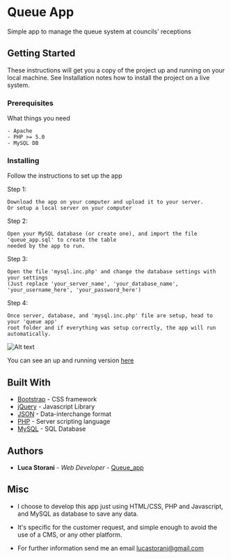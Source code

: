 # Queue App

Simple app to manage the queue system at councils' receptions

## Getting Started

These instructions will get you a copy of the project up and running on your local machine. See Installation notes how to install the project on a live system.

### Prerequisites

What things you need

```
- Apache
- PHP >= 5.0
- MySQL DB
```

### Installing

Follow the instructions to set up the app

Step 1:
```
Download the app on your computer and upload it to your server.
Or setup a local server on your computer
```

Step 2:
```
Open your MySQL database (or create one), and import the file 'queue_app.sql' to create the table
needed by the app to run.
```

Step 3:
```
Open the file 'mysql.inc.php' and change the database settings with your settings
(Just replace 'your_server_name', 'your_database_name', 'your_username_here', 'your_password_here')
```

Step 4:
```
Once server, database, and 'mysql.inc.php' file are setup, head to your 'queue app'
root folder and if everything was setup correctly, the app will run automatically.
```

![Alt text](http://lucastorani.it/form_submit/screenshot.jpg "Queue app Screenshot")

You can see an up and running version [here](http://lucastorani.it/form_submit/)


## Built With

* [Bootstrap](http://getbootstrap.com/) - CSS framework
* [jQuery](https://jquery.com/) - Javascript Library
* [JSON](www.json.org/) - Data-interchange format
* [PHP](www.php.net/) - Server scripting language
* [MySQL](www.mysql.org/) - SQL Database

## Authors

* **Luca Storani** - *Web Developer* - [Queue_app](https://github.com/anistor86/queue_app)

## Misc

* I choose to develop this app just using HTML/CSS, PHP and Javascript,
and MySQL as database to save any data.

* It's specific for the customer request, and simple enough to avoid the use of a CMS,
or any other platform.

* For further information send me an email lucastorani@gmail.com
